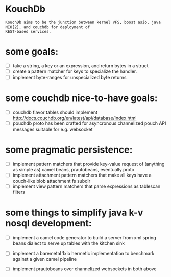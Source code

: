 KouchDb
======= 
    KouchDb aims to be the junction between kernel VFS, boost asio, java NIO[2], and couchdb for deployment of
    REST-based services.

some goals:
===
 - [ ] take a string, a key or an expression, and return bytes in a struct
 - [ ] create a pattern matcher for keys to specialize the handler.
 - [ ] implement byte-ranges for unspecialized byte returns

some couchdb nice-to-have goals:
===
 - [ ] couchdb flavor tables should implement http://docs.couchdb.org/en/latest/api/database/index.html 
 - [ ] pouchdb proto has been crafted for asyncronous channelized pouch API messages suitable for e.g. websocket

some pragmatic persistence:
===
 - [ ] implement pattern matchers that provide key-value request of (anything as simple as) camel beans, prautobeans, eventually proto
 - [ ] implement attachment pattern matchers that make all keys have a couch-like blob attachment fs subdir
 - [ ] implement view pattern matchers that parse expressions as tablescan filters

some things to simplify java k-v nosql development:
===
 - [ ] implement a camel code generator to build a server from xml spring beans dialect to serve up tables with the kitchen sink 
 - [ ] implement a baremetal 1xio hermetic implementation to benchmark against a given camel pipeline
 - [ ] implement prautobeans over channelized websockets in both above
 
